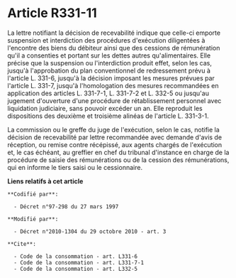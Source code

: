# Article R331-11

La lettre notifiant la décision de recevabilité indique que celle-ci emporte suspension et interdiction des procédures
d'exécution diligentées à l'encontre des biens du débiteur ainsi que des cessions de rémunération qu'il a consenties et
portant sur les dettes autres qu'alimentaires. Elle précise que la suspension ou l'interdiction produit effet, selon les cas,
jusqu'à l'approbation du plan conventionnel de redressement prévu à l'article L. 331-6, jusqu'à la décision imposant les
mesures prévues par l'article L. 331-7, jusqu'à l'homologation des mesures recommandées en application des articles L.
331-7-1, L. 331-7-2 et L. 332-5 ou jusqu'au jugement d'ouverture d'une procédure de rétablissement personnel avec liquidation
judiciaire, sans pouvoir excéder un an. Elle reproduit les dispositions des deuxième et troisième alinéas de l'article L.
331-3-1. 

La commission ou le greffe du juge de l'exécution, selon le cas, notifie la décision de recevabilité par lettre recommandée
avec demande d'avis de réception, ou remise contre récépissé, aux agents chargés de l'exécution et, le cas échéant, au
greffier en chef du tribunal d'instance en charge de la procédure de saisie des rémunérations ou de la cession des
rémunérations, qui en informe le tiers saisi ou le cessionnaire.

**Liens relatifs à cet article**

	**Codifié par**:

	  - Décret n°97-298 du 27 mars 1997

	**Modifié par**:

	  - Décret n°2010-1304 du 29 octobre 2010 - art. 3

	**Cite**:

	  - Code de la consommation - art. L331-6
	  - Code de la consommation - art. L331-7-1
	  - Code de la consommation - art. L332-5
